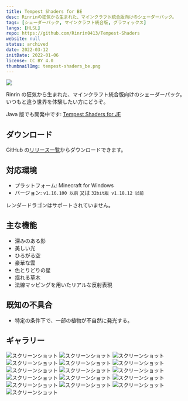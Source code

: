 ```yaml
---
title: Tempest Shaders for BE
desc: Rinrinの狂気から生まれた、マインクラフト統合版向けのシェーダーパック。
tags: [シェーダーパック, マインクラフト統合版, グラフィックス]
langs: [HLSL]
repo: https://github.com/Rinrin0413/Tempest-Shaders
website: null
status: archived
date: 2022-03-12
initDate: 2022-01-06
license: CC BY 4.0
thumbnailImg: tempest-shaders_be.png
---
```


![ ](https://img.shields.io/github/v/release/Rinrin0413/Tempest_Shaders?label=%E6%9C%80%E6%96%B0%E3%83%90%E3%83%BC%E3%82%B8%E3%83%A7%E3%83%B3&style=flat-square)

Rinrin の狂気から生まれた、マインクラフト統合版向けのシェーダーパック。
いつもと違う世界を体験したい方にどうぞ。

Java 版でも開発中です: [Tempest Shaders for JE](./Tempest-Shaders_JE)

## ダウンロード

GitHub の[リリース一覧](https://github.com/Rinrin0413/Tempest-Shaders/releases)からダウンロードできます。

## 対応環境

- プラットフォーム: Minecraft for Windows
- バージョン: `v1.16.100 以前` 又は `32bit版 v1.18.12 以前`

レンダードラゴンはサポートされていません。

## 主な機能

- 深みのある影
- 美しい光
- ひろがる空
- 豪華な雲
- 色とりどりの星
- 揺れる草木
- 法線マッピングを用いたリアルな反射表現

## 既知の不具合

- 特定の条件下で、一部の植物が不自然に発光する。

## ギャラリー

![スクリーンショット](/images/projects/tempest-shaders_be/photo0.png)
![スクリーンショット](/images/projects/tempest-shaders_be/photo1.png)
![スクリーンショット](/images/projects/tempest-shaders_be/photo2.png)
![スクリーンショット](/images/projects/tempest-shaders_be/photo3.png)
![スクリーンショット](/images/projects/tempest-shaders_be/photo4.png)
![スクリーンショット](/images/projects/tempest-shaders_be/photo5.png)
![スクリーンショット](/images/projects/tempest-shaders_be/photo6.png)
![スクリーンショット](/images/projects/tempest-shaders_be/photo7.png)
![スクリーンショット](/images/projects/tempest-shaders_be/photo8.png)
![スクリーンショット](/images/projects/tempest-shaders_be/photo9.png)
![スクリーンショット](/images/projects/tempest-shaders_be/photo10.png)
![スクリーンショット](/images/projects/tempest-shaders_be/photo11.png)
![スクリーンショット](/images/projects/tempest-shaders_be/photo12.png)
![スクリーンショット](/images/projects/tempest-shaders_be/photo13.png)
![スクリーンショット](/images/projects/tempest-shaders_be/photo14.png)
![スクリーンショット](/images/projects/tempest-shaders_be/photo15.png)
